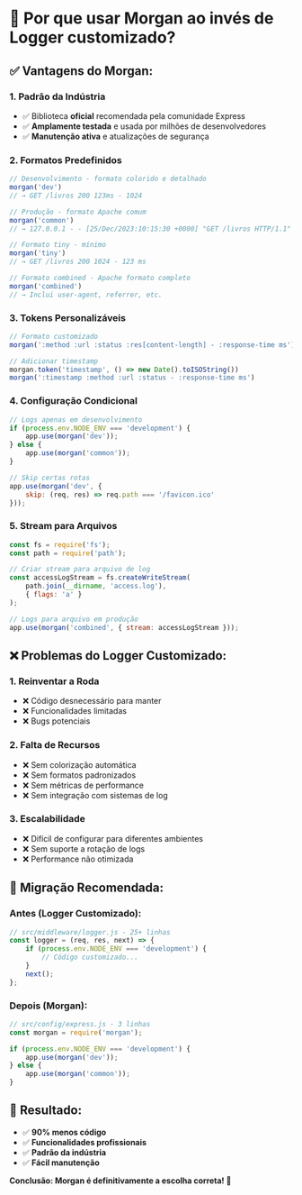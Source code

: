 # 🚀 Por que usar Morgan ao invés de Logger customizado?

## ✅ **Vantagens do Morgan:**

### **1. Padrão da Indústria**
- ✅ Biblioteca **oficial** recomendada pela comunidade Express
- ✅ **Amplamente testada** e usada por milhões de desenvolvedores
- ✅ **Manutenção ativa** e atualizações de segurança

### **2. Formatos Predefinidos**
```js
// Desenvolvimento - formato colorido e detalhado
morgan('dev')
// → GET /livros 200 123ms - 1024

// Produção - formato Apache comum
morgan('common') 
// → 127.0.0.1 - - [25/Dec/2023:10:15:30 +0000] "GET /livros HTTP/1.1" 200 1024

// Formato tiny - mínimo
morgan('tiny')
// → GET /livros 200 1024 - 123 ms

// Formato combined - Apache formato completo
morgan('combined')
// → Inclui user-agent, referrer, etc.
```

### **3. Tokens Personalizáveis**
```js
// Formato customizado
morgan(':method :url :status :res[content-length] - :response-time ms')

// Adicionar timestamp
morgan.token('timestamp', () => new Date().toISOString())
morgan(':timestamp :method :url :status - :response-time ms')
```

### **4. Configuração Condicional**
```js
// Logs apenas em desenvolvimento
if (process.env.NODE_ENV === 'development') {
    app.use(morgan('dev'));
} else {
    app.use(morgan('common'));
}

// Skip certas rotas
app.use(morgan('dev', {
    skip: (req, res) => req.path === '/favicon.ico'
}));
```

### **5. Stream para Arquivos**
```js
const fs = require('fs');
const path = require('path');

// Criar stream para arquivo de log
const accessLogStream = fs.createWriteStream(
    path.join(__dirname, 'access.log'), 
    { flags: 'a' }
);

// Logs para arquivo em produção
app.use(morgan('combined', { stream: accessLogStream }));
```

## ❌ **Problemas do Logger Customizado:**

### **1. Reinventar a Roda**
- ❌ Código desnecessário para manter
- ❌ Funcionalidades limitadas
- ❌ Bugs potenciais

### **2. Falta de Recursos**
- ❌ Sem colorização automática
- ❌ Sem formatos padronizados
- ❌ Sem métricas de performance
- ❌ Sem integração com sistemas de log

### **3. Escalabilidade**
- ❌ Difícil de configurar para diferentes ambientes
- ❌ Sem suporte a rotação de logs
- ❌ Performance não otimizada

## 🔄 **Migração Recomendada:**

### **Antes (Logger Customizado):**
```js
// src/middleware/logger.js - 25+ linhas
const logger = (req, res, next) => {
    if (process.env.NODE_ENV === 'development') {
        // Código customizado...
    }
    next();
};
```

### **Depois (Morgan):**
```js
// src/config/express.js - 3 linhas
const morgan = require('morgan');

if (process.env.NODE_ENV === 'development') {
    app.use(morgan('dev'));
} else {
    app.use(morgan('common'));
}
```

## 🎯 **Resultado:**
- ✅ **90% menos código**
- ✅ **Funcionalidades profissionais**
- ✅ **Padrão da indústria**
- ✅ **Fácil manutenção**

**Conclusão: Morgan é definitivamente a escolha correta! 🚀**